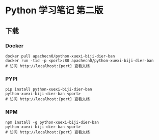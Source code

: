 # Python 学习笔记 第二版

## 下载

### Docker

```
docker pull apachecn0/python-xuexi-biji-dier-ban
docker run -tid -p <port>:80 apachecn0/python-xuexi-biji-dier-ban
# 访问 http://localhost:{port} 查看文档
```

### PYPI

```
pip install python-xuexi-biji-dier-ban
python-xuexi-biji-dier-ban <port>
# 访问 http://localhost:{port} 查看文档
```

### NPM

```
npm install -g python-xuexi-biji-dier-ban
python-xuexi-biji-dier-ban <port>
# 访问 http://localhost:{port} 查看文档
```